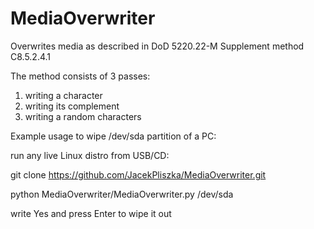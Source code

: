 MediaOverwriter
===============

Overwrites media as described in DoD 5220.22-M Supplement method C8.5.2.4.1

The method consists of 3 passes:

1. writing a character
2. writing its complement
3. writing a random characters

Example usage to wipe /dev/sda partition of a PC:

run any live Linux distro from USB/CD:

  git clone https://github.com/JacekPliszka/MediaOverwriter.git
  
  python MediaOverwriter/MediaOverwriter.py /dev/sda
  
  write Yes and press Enter to wipe it out

